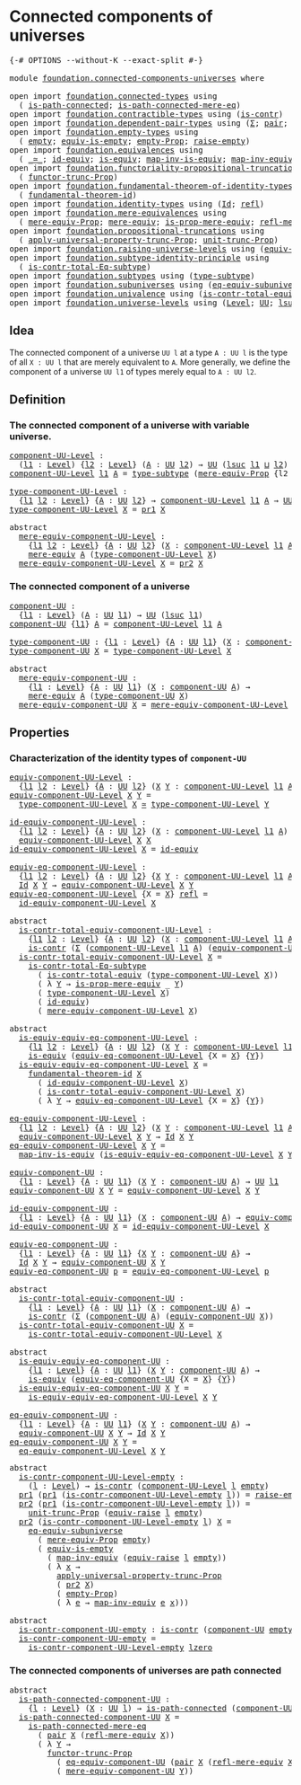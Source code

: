 # Connected components of universes

<pre class="Agda"><a id="46" class="Symbol">{-#</a> <a id="50" class="Keyword">OPTIONS</a> <a id="58" class="Pragma">--without-K</a> <a id="70" class="Pragma">--exact-split</a> <a id="84" class="Symbol">#-}</a>

<a id="89" class="Keyword">module</a> <a id="96" href="foundation.connected-components-universes.html" class="Module">foundation.connected-components-universes</a> <a id="138" class="Keyword">where</a>

<a id="145" class="Keyword">open</a> <a id="150" class="Keyword">import</a> <a id="157" href="foundation.connected-types.html" class="Module">foundation.connected-types</a> <a id="184" class="Keyword">using</a>
  <a id="192" class="Symbol">(</a> <a id="194" href="foundation.connected-types.html#1682" class="Function">is-path-connected</a><a id="211" class="Symbol">;</a> <a id="213" href="foundation.connected-types.html#2287" class="Function">is-path-connected-mere-eq</a><a id="238" class="Symbol">)</a>
<a id="240" class="Keyword">open</a> <a id="245" class="Keyword">import</a> <a id="252" href="foundation.contractible-types.html" class="Module">foundation.contractible-types</a> <a id="282" class="Keyword">using</a> <a id="288" class="Symbol">(</a><a id="289" href="foundation-core.contractible-types.html#925" class="Function">is-contr</a><a id="297" class="Symbol">)</a>
<a id="299" class="Keyword">open</a> <a id="304" class="Keyword">import</a> <a id="311" href="foundation.dependent-pair-types.html" class="Module">foundation.dependent-pair-types</a> <a id="343" class="Keyword">using</a> <a id="349" class="Symbol">(</a><a id="350" href="foundation-core.dependent-pair-types.html#502" class="Record">Σ</a><a id="351" class="Symbol">;</a> <a id="353" href="foundation-core.dependent-pair-types.html#575" class="InductiveConstructor">pair</a><a id="357" class="Symbol">;</a> <a id="359" href="foundation-core.dependent-pair-types.html#592" class="Field">pr1</a><a id="362" class="Symbol">;</a> <a id="364" href="foundation-core.dependent-pair-types.html#604" class="Field">pr2</a><a id="367" class="Symbol">)</a>
<a id="369" class="Keyword">open</a> <a id="374" class="Keyword">import</a> <a id="381" href="foundation.empty-types.html" class="Module">foundation.empty-types</a> <a id="404" class="Keyword">using</a>
  <a id="412" class="Symbol">(</a> <a id="414" href="foundation.empty-types.html#1292" class="Datatype">empty</a><a id="419" class="Symbol">;</a> <a id="421" href="foundation.empty-types.html#2579" class="Function">equiv-is-empty</a><a id="435" class="Symbol">;</a> <a id="437" href="foundation.empty-types.html#2893" class="Function">empty-Prop</a><a id="447" class="Symbol">;</a> <a id="449" href="foundation.empty-types.html#1671" class="Function">raise-empty</a><a id="460" class="Symbol">)</a>
<a id="462" class="Keyword">open</a> <a id="467" class="Keyword">import</a> <a id="474" href="foundation.equivalences.html" class="Module">foundation.equivalences</a> <a id="498" class="Keyword">using</a>
  <a id="506" class="Symbol">(</a> <a id="508" href="foundation-core.equivalences.html#1607" class="Function Operator">_≃_</a><a id="511" class="Symbol">;</a> <a id="513" href="foundation-core.equivalences.html#2480" class="Function">id-equiv</a><a id="521" class="Symbol">;</a> <a id="523" href="foundation-core.equivalences.html#1542" class="Function">is-equiv</a><a id="531" class="Symbol">;</a> <a id="533" href="foundation-core.equivalences.html#4173" class="Function">map-inv-is-equiv</a><a id="549" class="Symbol">;</a> <a id="551" href="foundation-core.equivalences.html#5022" class="Function">map-inv-equiv</a><a id="564" class="Symbol">)</a>
<a id="566" class="Keyword">open</a> <a id="571" class="Keyword">import</a> <a id="578" href="foundation.functoriality-propositional-truncation.html" class="Module">foundation.functoriality-propositional-truncation</a> <a id="628" class="Keyword">using</a>
  <a id="636" class="Symbol">(</a> <a id="638" href="foundation.functoriality-propositional-truncation.html#1451" class="Function">functor-trunc-Prop</a><a id="656" class="Symbol">)</a>
<a id="658" class="Keyword">open</a> <a id="663" class="Keyword">import</a> <a id="670" href="foundation.fundamental-theorem-of-identity-types.html" class="Module">foundation.fundamental-theorem-of-identity-types</a> <a id="719" class="Keyword">using</a>
  <a id="727" class="Symbol">(</a> <a id="729" href="foundation-core.fundamental-theorem-of-identity-types.html#1888" class="Function">fundamental-theorem-id</a><a id="751" class="Symbol">)</a>
<a id="753" class="Keyword">open</a> <a id="758" class="Keyword">import</a> <a id="765" href="foundation.identity-types.html" class="Module">foundation.identity-types</a> <a id="791" class="Keyword">using</a> <a id="797" class="Symbol">(</a><a id="798" href="foundation-core.identity-types.html#641" class="Datatype">Id</a><a id="800" class="Symbol">;</a> <a id="802" href="foundation-core.identity-types.html#694" class="InductiveConstructor">refl</a><a id="806" class="Symbol">)</a>
<a id="808" class="Keyword">open</a> <a id="813" class="Keyword">import</a> <a id="820" href="foundation.mere-equivalences.html" class="Module">foundation.mere-equivalences</a> <a id="849" class="Keyword">using</a>
  <a id="857" class="Symbol">(</a> <a id="859" href="foundation.mere-equivalences.html#1292" class="Function">mere-equiv-Prop</a><a id="874" class="Symbol">;</a> <a id="876" href="foundation.mere-equivalences.html#1406" class="Function">mere-equiv</a><a id="886" class="Symbol">;</a> <a id="888" href="foundation.mere-equivalences.html#1529" class="Function">is-prop-mere-equiv</a><a id="906" class="Symbol">;</a> <a id="908" href="foundation.mere-equivalences.html#1762" class="Function">refl-mere-equiv</a><a id="923" class="Symbol">)</a>
<a id="925" class="Keyword">open</a> <a id="930" class="Keyword">import</a> <a id="937" href="foundation.propositional-truncations.html" class="Module">foundation.propositional-truncations</a> <a id="974" class="Keyword">using</a>
  <a id="982" class="Symbol">(</a> <a id="984" href="foundation.propositional-truncations.html#5148" class="Function">apply-universal-property-trunc-Prop</a><a id="1019" class="Symbol">;</a> <a id="1021" href="foundation.propositional-truncations.html#1756" class="Postulate">unit-trunc-Prop</a><a id="1036" class="Symbol">)</a>
<a id="1038" class="Keyword">open</a> <a id="1043" class="Keyword">import</a> <a id="1050" href="foundation.raising-universe-levels.html" class="Module">foundation.raising-universe-levels</a> <a id="1085" class="Keyword">using</a> <a id="1091" class="Symbol">(</a><a id="1092" href="foundation.raising-universe-levels.html#1342" class="Function">equiv-raise</a><a id="1103" class="Symbol">)</a>
<a id="1105" class="Keyword">open</a> <a id="1110" class="Keyword">import</a> <a id="1117" href="foundation.subtype-identity-principle.html" class="Module">foundation.subtype-identity-principle</a> <a id="1155" class="Keyword">using</a>
  <a id="1163" class="Symbol">(</a> <a id="1165" href="foundation-core.subtype-identity-principle.html#1572" class="Function">is-contr-total-Eq-subtype</a><a id="1190" class="Symbol">)</a>
<a id="1192" class="Keyword">open</a> <a id="1197" class="Keyword">import</a> <a id="1204" href="foundation.subtypes.html" class="Module">foundation.subtypes</a> <a id="1224" class="Keyword">using</a> <a id="1230" class="Symbol">(</a><a id="1231" href="foundation-core.subtypes.html#2143" class="Function">type-subtype</a><a id="1243" class="Symbol">)</a>
<a id="1245" class="Keyword">open</a> <a id="1250" class="Keyword">import</a> <a id="1257" href="foundation.subuniverses.html" class="Module">foundation.subuniverses</a> <a id="1281" class="Keyword">using</a> <a id="1287" class="Symbol">(</a><a id="1288" href="foundation.subuniverses.html#3843" class="Function">eq-equiv-subuniverse</a><a id="1308" class="Symbol">)</a>
<a id="1310" class="Keyword">open</a> <a id="1315" class="Keyword">import</a> <a id="1322" href="foundation.univalence.html" class="Module">foundation.univalence</a> <a id="1344" class="Keyword">using</a> <a id="1350" class="Symbol">(</a><a id="1351" href="foundation.univalence.html#1331" class="Function">is-contr-total-equiv</a><a id="1371" class="Symbol">)</a>
<a id="1373" class="Keyword">open</a> <a id="1378" class="Keyword">import</a> <a id="1385" href="foundation.universe-levels.html" class="Module">foundation.universe-levels</a> <a id="1412" class="Keyword">using</a> <a id="1418" class="Symbol">(</a><a id="1419" href="Agda.Primitive.html#597" class="Postulate">Level</a><a id="1424" class="Symbol">;</a> <a id="1426" href="foundation-core.universe-levels.html#222" class="Primitive">UU</a><a id="1428" class="Symbol">;</a> <a id="1430" href="Agda.Primitive.html#780" class="Primitive">lsuc</a><a id="1434" class="Symbol">;</a> <a id="1436" href="Agda.Primitive.html#810" class="Primitive Operator">_⊔_</a><a id="1439" class="Symbol">;</a> <a id="1441" href="Agda.Primitive.html#764" class="Primitive">lzero</a><a id="1446" class="Symbol">)</a>
</pre>
## Idea

The connected component of a universe `UU l` at a type `A : UU l` is the type of all `X : UU l` that are merely equivalent to `A`. More generally, we define the component of a universe `UU l1` of types merely equal to `A : UU l2`.

## Definition

### The connected component of a universe with variable universe.

<pre class="Agda"><a id="component-UU-Level"></a><a id="1784" href="foundation.connected-components-universes.html#1784" class="Function">component-UU-Level</a> <a id="1803" class="Symbol">:</a>
  <a id="1807" class="Symbol">(</a><a id="1808" href="foundation.connected-components-universes.html#1808" class="Bound">l1</a> <a id="1811" class="Symbol">:</a> <a id="1813" href="Agda.Primitive.html#597" class="Postulate">Level</a><a id="1818" class="Symbol">)</a> <a id="1820" class="Symbol">{</a><a id="1821" href="foundation.connected-components-universes.html#1821" class="Bound">l2</a> <a id="1824" class="Symbol">:</a> <a id="1826" href="Agda.Primitive.html#597" class="Postulate">Level</a><a id="1831" class="Symbol">}</a> <a id="1833" class="Symbol">(</a><a id="1834" href="foundation.connected-components-universes.html#1834" class="Bound">A</a> <a id="1836" class="Symbol">:</a> <a id="1838" href="foundation-core.universe-levels.html#222" class="Primitive">UU</a> <a id="1841" href="foundation.connected-components-universes.html#1821" class="Bound">l2</a><a id="1843" class="Symbol">)</a> <a id="1845" class="Symbol">→</a> <a id="1847" href="foundation-core.universe-levels.html#222" class="Primitive">UU</a> <a id="1850" class="Symbol">(</a><a id="1851" href="Agda.Primitive.html#780" class="Primitive">lsuc</a> <a id="1856" href="foundation.connected-components-universes.html#1808" class="Bound">l1</a> <a id="1859" href="Agda.Primitive.html#810" class="Primitive Operator">⊔</a> <a id="1861" href="foundation.connected-components-universes.html#1821" class="Bound">l2</a><a id="1863" class="Symbol">)</a>
<a id="1865" href="foundation.connected-components-universes.html#1784" class="Function">component-UU-Level</a> <a id="1884" href="foundation.connected-components-universes.html#1884" class="Bound">l1</a> <a id="1887" href="foundation.connected-components-universes.html#1887" class="Bound">A</a> <a id="1889" class="Symbol">=</a> <a id="1891" href="foundation-core.subtypes.html#2143" class="Function">type-subtype</a> <a id="1904" class="Symbol">(</a><a id="1905" href="foundation.mere-equivalences.html#1292" class="Function">mere-equiv-Prop</a> <a id="1921" class="Symbol">{</a><a id="1922" class="Argument">l2</a> <a id="1925" class="Symbol">=</a> <a id="1927" href="foundation.connected-components-universes.html#1884" class="Bound">l1</a><a id="1929" class="Symbol">}</a> <a id="1931" href="foundation.connected-components-universes.html#1887" class="Bound">A</a><a id="1932" class="Symbol">)</a>

<a id="type-component-UU-Level"></a><a id="1935" href="foundation.connected-components-universes.html#1935" class="Function">type-component-UU-Level</a> <a id="1959" class="Symbol">:</a>
  <a id="1963" class="Symbol">{</a><a id="1964" href="foundation.connected-components-universes.html#1964" class="Bound">l1</a> <a id="1967" href="foundation.connected-components-universes.html#1967" class="Bound">l2</a> <a id="1970" class="Symbol">:</a> <a id="1972" href="Agda.Primitive.html#597" class="Postulate">Level</a><a id="1977" class="Symbol">}</a> <a id="1979" class="Symbol">{</a><a id="1980" href="foundation.connected-components-universes.html#1980" class="Bound">A</a> <a id="1982" class="Symbol">:</a> <a id="1984" href="foundation-core.universe-levels.html#222" class="Primitive">UU</a> <a id="1987" href="foundation.connected-components-universes.html#1967" class="Bound">l2</a><a id="1989" class="Symbol">}</a> <a id="1991" class="Symbol">→</a> <a id="1993" href="foundation.connected-components-universes.html#1784" class="Function">component-UU-Level</a> <a id="2012" href="foundation.connected-components-universes.html#1964" class="Bound">l1</a> <a id="2015" href="foundation.connected-components-universes.html#1980" class="Bound">A</a> <a id="2017" class="Symbol">→</a> <a id="2019" href="foundation-core.universe-levels.html#222" class="Primitive">UU</a> <a id="2022" href="foundation.connected-components-universes.html#1964" class="Bound">l1</a>
<a id="2025" href="foundation.connected-components-universes.html#1935" class="Function">type-component-UU-Level</a> <a id="2049" href="foundation.connected-components-universes.html#2049" class="Bound">X</a> <a id="2051" class="Symbol">=</a> <a id="2053" href="foundation-core.dependent-pair-types.html#592" class="Field">pr1</a> <a id="2057" href="foundation.connected-components-universes.html#2049" class="Bound">X</a>

<a id="2060" class="Keyword">abstract</a>
  <a id="mere-equiv-component-UU-Level"></a><a id="2071" href="foundation.connected-components-universes.html#2071" class="Function">mere-equiv-component-UU-Level</a> <a id="2101" class="Symbol">:</a>
    <a id="2107" class="Symbol">{</a><a id="2108" href="foundation.connected-components-universes.html#2108" class="Bound">l1</a> <a id="2111" href="foundation.connected-components-universes.html#2111" class="Bound">l2</a> <a id="2114" class="Symbol">:</a> <a id="2116" href="Agda.Primitive.html#597" class="Postulate">Level</a><a id="2121" class="Symbol">}</a> <a id="2123" class="Symbol">{</a><a id="2124" href="foundation.connected-components-universes.html#2124" class="Bound">A</a> <a id="2126" class="Symbol">:</a> <a id="2128" href="foundation-core.universe-levels.html#222" class="Primitive">UU</a> <a id="2131" href="foundation.connected-components-universes.html#2111" class="Bound">l2</a><a id="2133" class="Symbol">}</a> <a id="2135" class="Symbol">(</a><a id="2136" href="foundation.connected-components-universes.html#2136" class="Bound">X</a> <a id="2138" class="Symbol">:</a> <a id="2140" href="foundation.connected-components-universes.html#1784" class="Function">component-UU-Level</a> <a id="2159" href="foundation.connected-components-universes.html#2108" class="Bound">l1</a> <a id="2162" href="foundation.connected-components-universes.html#2124" class="Bound">A</a><a id="2163" class="Symbol">)</a> <a id="2165" class="Symbol">→</a>
    <a id="2171" href="foundation.mere-equivalences.html#1406" class="Function">mere-equiv</a> <a id="2182" href="foundation.connected-components-universes.html#2124" class="Bound">A</a> <a id="2184" class="Symbol">(</a><a id="2185" href="foundation.connected-components-universes.html#1935" class="Function">type-component-UU-Level</a> <a id="2209" href="foundation.connected-components-universes.html#2136" class="Bound">X</a><a id="2210" class="Symbol">)</a>
  <a id="2214" href="foundation.connected-components-universes.html#2071" class="Function">mere-equiv-component-UU-Level</a> <a id="2244" href="foundation.connected-components-universes.html#2244" class="Bound">X</a> <a id="2246" class="Symbol">=</a> <a id="2248" href="foundation-core.dependent-pair-types.html#604" class="Field">pr2</a> <a id="2252" href="foundation.connected-components-universes.html#2244" class="Bound">X</a>
</pre>
### The connected component of a universe

<pre class="Agda"><a id="component-UU"></a><a id="2310" href="foundation.connected-components-universes.html#2310" class="Function">component-UU</a> <a id="2323" class="Symbol">:</a>
  <a id="2327" class="Symbol">{</a><a id="2328" href="foundation.connected-components-universes.html#2328" class="Bound">l1</a> <a id="2331" class="Symbol">:</a> <a id="2333" href="Agda.Primitive.html#597" class="Postulate">Level</a><a id="2338" class="Symbol">}</a> <a id="2340" class="Symbol">(</a><a id="2341" href="foundation.connected-components-universes.html#2341" class="Bound">A</a> <a id="2343" class="Symbol">:</a> <a id="2345" href="foundation-core.universe-levels.html#222" class="Primitive">UU</a> <a id="2348" href="foundation.connected-components-universes.html#2328" class="Bound">l1</a><a id="2350" class="Symbol">)</a> <a id="2352" class="Symbol">→</a> <a id="2354" href="foundation-core.universe-levels.html#222" class="Primitive">UU</a> <a id="2357" class="Symbol">(</a><a id="2358" href="Agda.Primitive.html#780" class="Primitive">lsuc</a> <a id="2363" href="foundation.connected-components-universes.html#2328" class="Bound">l1</a><a id="2365" class="Symbol">)</a>
<a id="2367" href="foundation.connected-components-universes.html#2310" class="Function">component-UU</a> <a id="2380" class="Symbol">{</a><a id="2381" href="foundation.connected-components-universes.html#2381" class="Bound">l1</a><a id="2383" class="Symbol">}</a> <a id="2385" href="foundation.connected-components-universes.html#2385" class="Bound">A</a> <a id="2387" class="Symbol">=</a> <a id="2389" href="foundation.connected-components-universes.html#1784" class="Function">component-UU-Level</a> <a id="2408" href="foundation.connected-components-universes.html#2381" class="Bound">l1</a> <a id="2411" href="foundation.connected-components-universes.html#2385" class="Bound">A</a>

<a id="type-component-UU"></a><a id="2414" href="foundation.connected-components-universes.html#2414" class="Function">type-component-UU</a> <a id="2432" class="Symbol">:</a> <a id="2434" class="Symbol">{</a><a id="2435" href="foundation.connected-components-universes.html#2435" class="Bound">l1</a> <a id="2438" class="Symbol">:</a> <a id="2440" href="Agda.Primitive.html#597" class="Postulate">Level</a><a id="2445" class="Symbol">}</a> <a id="2447" class="Symbol">{</a><a id="2448" href="foundation.connected-components-universes.html#2448" class="Bound">A</a> <a id="2450" class="Symbol">:</a> <a id="2452" href="foundation-core.universe-levels.html#222" class="Primitive">UU</a> <a id="2455" href="foundation.connected-components-universes.html#2435" class="Bound">l1</a><a id="2457" class="Symbol">}</a> <a id="2459" class="Symbol">(</a><a id="2460" href="foundation.connected-components-universes.html#2460" class="Bound">X</a> <a id="2462" class="Symbol">:</a> <a id="2464" href="foundation.connected-components-universes.html#2310" class="Function">component-UU</a> <a id="2477" href="foundation.connected-components-universes.html#2448" class="Bound">A</a><a id="2478" class="Symbol">)</a> <a id="2480" class="Symbol">→</a> <a id="2482" href="foundation-core.universe-levels.html#222" class="Primitive">UU</a> <a id="2485" href="foundation.connected-components-universes.html#2435" class="Bound">l1</a>
<a id="2488" href="foundation.connected-components-universes.html#2414" class="Function">type-component-UU</a> <a id="2506" href="foundation.connected-components-universes.html#2506" class="Bound">X</a> <a id="2508" class="Symbol">=</a> <a id="2510" href="foundation.connected-components-universes.html#1935" class="Function">type-component-UU-Level</a> <a id="2534" href="foundation.connected-components-universes.html#2506" class="Bound">X</a>

<a id="2537" class="Keyword">abstract</a>
  <a id="mere-equiv-component-UU"></a><a id="2548" href="foundation.connected-components-universes.html#2548" class="Function">mere-equiv-component-UU</a> <a id="2572" class="Symbol">:</a>
    <a id="2578" class="Symbol">{</a><a id="2579" href="foundation.connected-components-universes.html#2579" class="Bound">l1</a> <a id="2582" class="Symbol">:</a> <a id="2584" href="Agda.Primitive.html#597" class="Postulate">Level</a><a id="2589" class="Symbol">}</a> <a id="2591" class="Symbol">{</a><a id="2592" href="foundation.connected-components-universes.html#2592" class="Bound">A</a> <a id="2594" class="Symbol">:</a> <a id="2596" href="foundation-core.universe-levels.html#222" class="Primitive">UU</a> <a id="2599" href="foundation.connected-components-universes.html#2579" class="Bound">l1</a><a id="2601" class="Symbol">}</a> <a id="2603" class="Symbol">(</a><a id="2604" href="foundation.connected-components-universes.html#2604" class="Bound">X</a> <a id="2606" class="Symbol">:</a> <a id="2608" href="foundation.connected-components-universes.html#2310" class="Function">component-UU</a> <a id="2621" href="foundation.connected-components-universes.html#2592" class="Bound">A</a><a id="2622" class="Symbol">)</a> <a id="2624" class="Symbol">→</a>
    <a id="2630" href="foundation.mere-equivalences.html#1406" class="Function">mere-equiv</a> <a id="2641" href="foundation.connected-components-universes.html#2592" class="Bound">A</a> <a id="2643" class="Symbol">(</a><a id="2644" href="foundation.connected-components-universes.html#2414" class="Function">type-component-UU</a> <a id="2662" href="foundation.connected-components-universes.html#2604" class="Bound">X</a><a id="2663" class="Symbol">)</a>
  <a id="2667" href="foundation.connected-components-universes.html#2548" class="Function">mere-equiv-component-UU</a> <a id="2691" href="foundation.connected-components-universes.html#2691" class="Bound">X</a> <a id="2693" class="Symbol">=</a> <a id="2695" href="foundation.connected-components-universes.html#2071" class="Function">mere-equiv-component-UU-Level</a> <a id="2725" href="foundation.connected-components-universes.html#2691" class="Bound">X</a>
</pre>
## Properties

### Characterization of the identity types of `component-UU`

<pre class="Agda"><a id="equiv-component-UU-Level"></a><a id="2817" href="foundation.connected-components-universes.html#2817" class="Function">equiv-component-UU-Level</a> <a id="2842" class="Symbol">:</a>
  <a id="2846" class="Symbol">{</a><a id="2847" href="foundation.connected-components-universes.html#2847" class="Bound">l1</a> <a id="2850" href="foundation.connected-components-universes.html#2850" class="Bound">l2</a> <a id="2853" class="Symbol">:</a> <a id="2855" href="Agda.Primitive.html#597" class="Postulate">Level</a><a id="2860" class="Symbol">}</a> <a id="2862" class="Symbol">{</a><a id="2863" href="foundation.connected-components-universes.html#2863" class="Bound">A</a> <a id="2865" class="Symbol">:</a> <a id="2867" href="foundation-core.universe-levels.html#222" class="Primitive">UU</a> <a id="2870" href="foundation.connected-components-universes.html#2850" class="Bound">l2</a><a id="2872" class="Symbol">}</a> <a id="2874" class="Symbol">(</a><a id="2875" href="foundation.connected-components-universes.html#2875" class="Bound">X</a> <a id="2877" href="foundation.connected-components-universes.html#2877" class="Bound">Y</a> <a id="2879" class="Symbol">:</a> <a id="2881" href="foundation.connected-components-universes.html#1784" class="Function">component-UU-Level</a> <a id="2900" href="foundation.connected-components-universes.html#2847" class="Bound">l1</a> <a id="2903" href="foundation.connected-components-universes.html#2863" class="Bound">A</a><a id="2904" class="Symbol">)</a> <a id="2906" class="Symbol">→</a> <a id="2908" href="foundation-core.universe-levels.html#222" class="Primitive">UU</a> <a id="2911" href="foundation.connected-components-universes.html#2847" class="Bound">l1</a>
<a id="2914" href="foundation.connected-components-universes.html#2817" class="Function">equiv-component-UU-Level</a> <a id="2939" href="foundation.connected-components-universes.html#2939" class="Bound">X</a> <a id="2941" href="foundation.connected-components-universes.html#2941" class="Bound">Y</a> <a id="2943" class="Symbol">=</a>
  <a id="2947" href="foundation.connected-components-universes.html#1935" class="Function">type-component-UU-Level</a> <a id="2971" href="foundation.connected-components-universes.html#2939" class="Bound">X</a> <a id="2973" href="foundation-core.equivalences.html#1607" class="Function Operator">≃</a> <a id="2975" href="foundation.connected-components-universes.html#1935" class="Function">type-component-UU-Level</a> <a id="2999" href="foundation.connected-components-universes.html#2941" class="Bound">Y</a>

<a id="id-equiv-component-UU-Level"></a><a id="3002" href="foundation.connected-components-universes.html#3002" class="Function">id-equiv-component-UU-Level</a> <a id="3030" class="Symbol">:</a>
  <a id="3034" class="Symbol">{</a><a id="3035" href="foundation.connected-components-universes.html#3035" class="Bound">l1</a> <a id="3038" href="foundation.connected-components-universes.html#3038" class="Bound">l2</a> <a id="3041" class="Symbol">:</a> <a id="3043" href="Agda.Primitive.html#597" class="Postulate">Level</a><a id="3048" class="Symbol">}</a> <a id="3050" class="Symbol">{</a><a id="3051" href="foundation.connected-components-universes.html#3051" class="Bound">A</a> <a id="3053" class="Symbol">:</a> <a id="3055" href="foundation-core.universe-levels.html#222" class="Primitive">UU</a> <a id="3058" href="foundation.connected-components-universes.html#3038" class="Bound">l2</a><a id="3060" class="Symbol">}</a> <a id="3062" class="Symbol">(</a><a id="3063" href="foundation.connected-components-universes.html#3063" class="Bound">X</a> <a id="3065" class="Symbol">:</a> <a id="3067" href="foundation.connected-components-universes.html#1784" class="Function">component-UU-Level</a> <a id="3086" href="foundation.connected-components-universes.html#3035" class="Bound">l1</a> <a id="3089" href="foundation.connected-components-universes.html#3051" class="Bound">A</a><a id="3090" class="Symbol">)</a> <a id="3092" class="Symbol">→</a>
  <a id="3096" href="foundation.connected-components-universes.html#2817" class="Function">equiv-component-UU-Level</a> <a id="3121" href="foundation.connected-components-universes.html#3063" class="Bound">X</a> <a id="3123" href="foundation.connected-components-universes.html#3063" class="Bound">X</a>
<a id="3125" href="foundation.connected-components-universes.html#3002" class="Function">id-equiv-component-UU-Level</a> <a id="3153" href="foundation.connected-components-universes.html#3153" class="Bound">X</a> <a id="3155" class="Symbol">=</a> <a id="3157" href="foundation-core.equivalences.html#2480" class="Function">id-equiv</a>

<a id="equiv-eq-component-UU-Level"></a><a id="3167" href="foundation.connected-components-universes.html#3167" class="Function">equiv-eq-component-UU-Level</a> <a id="3195" class="Symbol">:</a>
  <a id="3199" class="Symbol">{</a><a id="3200" href="foundation.connected-components-universes.html#3200" class="Bound">l1</a> <a id="3203" href="foundation.connected-components-universes.html#3203" class="Bound">l2</a> <a id="3206" class="Symbol">:</a> <a id="3208" href="Agda.Primitive.html#597" class="Postulate">Level</a><a id="3213" class="Symbol">}</a> <a id="3215" class="Symbol">{</a><a id="3216" href="foundation.connected-components-universes.html#3216" class="Bound">A</a> <a id="3218" class="Symbol">:</a> <a id="3220" href="foundation-core.universe-levels.html#222" class="Primitive">UU</a> <a id="3223" href="foundation.connected-components-universes.html#3203" class="Bound">l2</a><a id="3225" class="Symbol">}</a> <a id="3227" class="Symbol">{</a><a id="3228" href="foundation.connected-components-universes.html#3228" class="Bound">X</a> <a id="3230" href="foundation.connected-components-universes.html#3230" class="Bound">Y</a> <a id="3232" class="Symbol">:</a> <a id="3234" href="foundation.connected-components-universes.html#1784" class="Function">component-UU-Level</a> <a id="3253" href="foundation.connected-components-universes.html#3200" class="Bound">l1</a> <a id="3256" href="foundation.connected-components-universes.html#3216" class="Bound">A</a><a id="3257" class="Symbol">}</a> <a id="3259" class="Symbol">→</a>
  <a id="3263" href="foundation-core.identity-types.html#641" class="Datatype">Id</a> <a id="3266" href="foundation.connected-components-universes.html#3228" class="Bound">X</a> <a id="3268" href="foundation.connected-components-universes.html#3230" class="Bound">Y</a> <a id="3270" class="Symbol">→</a> <a id="3272" href="foundation.connected-components-universes.html#2817" class="Function">equiv-component-UU-Level</a> <a id="3297" href="foundation.connected-components-universes.html#3228" class="Bound">X</a> <a id="3299" href="foundation.connected-components-universes.html#3230" class="Bound">Y</a>
<a id="3301" href="foundation.connected-components-universes.html#3167" class="Function">equiv-eq-component-UU-Level</a> <a id="3329" class="Symbol">{</a><a id="3330" class="Argument">X</a> <a id="3332" class="Symbol">=</a> <a id="3334" href="foundation.connected-components-universes.html#3334" class="Bound">X</a><a id="3335" class="Symbol">}</a> <a id="3337" href="foundation-core.identity-types.html#694" class="InductiveConstructor">refl</a> <a id="3342" class="Symbol">=</a>
  <a id="3346" href="foundation.connected-components-universes.html#3002" class="Function">id-equiv-component-UU-Level</a> <a id="3374" href="foundation.connected-components-universes.html#3334" class="Bound">X</a>

<a id="3377" class="Keyword">abstract</a>
  <a id="is-contr-total-equiv-component-UU-Level"></a><a id="3388" href="foundation.connected-components-universes.html#3388" class="Function">is-contr-total-equiv-component-UU-Level</a> <a id="3428" class="Symbol">:</a>
    <a id="3434" class="Symbol">{</a><a id="3435" href="foundation.connected-components-universes.html#3435" class="Bound">l1</a> <a id="3438" href="foundation.connected-components-universes.html#3438" class="Bound">l2</a> <a id="3441" class="Symbol">:</a> <a id="3443" href="Agda.Primitive.html#597" class="Postulate">Level</a><a id="3448" class="Symbol">}</a> <a id="3450" class="Symbol">{</a><a id="3451" href="foundation.connected-components-universes.html#3451" class="Bound">A</a> <a id="3453" class="Symbol">:</a> <a id="3455" href="foundation-core.universe-levels.html#222" class="Primitive">UU</a> <a id="3458" href="foundation.connected-components-universes.html#3438" class="Bound">l2</a><a id="3460" class="Symbol">}</a> <a id="3462" class="Symbol">(</a><a id="3463" href="foundation.connected-components-universes.html#3463" class="Bound">X</a> <a id="3465" class="Symbol">:</a> <a id="3467" href="foundation.connected-components-universes.html#1784" class="Function">component-UU-Level</a> <a id="3486" href="foundation.connected-components-universes.html#3435" class="Bound">l1</a> <a id="3489" href="foundation.connected-components-universes.html#3451" class="Bound">A</a><a id="3490" class="Symbol">)</a> <a id="3492" class="Symbol">→</a>
    <a id="3498" href="foundation-core.contractible-types.html#925" class="Function">is-contr</a> <a id="3507" class="Symbol">(</a><a id="3508" href="foundation-core.dependent-pair-types.html#502" class="Record">Σ</a> <a id="3510" class="Symbol">(</a><a id="3511" href="foundation.connected-components-universes.html#1784" class="Function">component-UU-Level</a> <a id="3530" href="foundation.connected-components-universes.html#3435" class="Bound">l1</a> <a id="3533" href="foundation.connected-components-universes.html#3451" class="Bound">A</a><a id="3534" class="Symbol">)</a> <a id="3536" class="Symbol">(</a><a id="3537" href="foundation.connected-components-universes.html#2817" class="Function">equiv-component-UU-Level</a> <a id="3562" href="foundation.connected-components-universes.html#3463" class="Bound">X</a><a id="3563" class="Symbol">))</a>
  <a id="3568" href="foundation.connected-components-universes.html#3388" class="Function">is-contr-total-equiv-component-UU-Level</a> <a id="3608" href="foundation.connected-components-universes.html#3608" class="Bound">X</a> <a id="3610" class="Symbol">=</a>
    <a id="3616" href="foundation-core.subtype-identity-principle.html#1572" class="Function">is-contr-total-Eq-subtype</a>
      <a id="3648" class="Symbol">(</a> <a id="3650" href="foundation.univalence.html#1331" class="Function">is-contr-total-equiv</a> <a id="3671" class="Symbol">(</a><a id="3672" href="foundation.connected-components-universes.html#1935" class="Function">type-component-UU-Level</a> <a id="3696" href="foundation.connected-components-universes.html#3608" class="Bound">X</a><a id="3697" class="Symbol">))</a>
      <a id="3706" class="Symbol">(</a> <a id="3708" class="Symbol">λ</a> <a id="3710" href="foundation.connected-components-universes.html#3710" class="Bound">Y</a> <a id="3712" class="Symbol">→</a> <a id="3714" href="foundation.mere-equivalences.html#1529" class="Function">is-prop-mere-equiv</a> <a id="3733" class="Symbol">_</a> <a id="3735" href="foundation.connected-components-universes.html#3710" class="Bound">Y</a><a id="3736" class="Symbol">)</a>
      <a id="3744" class="Symbol">(</a> <a id="3746" href="foundation.connected-components-universes.html#1935" class="Function">type-component-UU-Level</a> <a id="3770" href="foundation.connected-components-universes.html#3608" class="Bound">X</a><a id="3771" class="Symbol">)</a>
      <a id="3779" class="Symbol">(</a> <a id="3781" href="foundation-core.equivalences.html#2480" class="Function">id-equiv</a><a id="3789" class="Symbol">)</a>
      <a id="3797" class="Symbol">(</a> <a id="3799" href="foundation.connected-components-universes.html#2071" class="Function">mere-equiv-component-UU-Level</a> <a id="3829" href="foundation.connected-components-universes.html#3608" class="Bound">X</a><a id="3830" class="Symbol">)</a>

<a id="3833" class="Keyword">abstract</a>
  <a id="is-equiv-equiv-eq-component-UU-Level"></a><a id="3844" href="foundation.connected-components-universes.html#3844" class="Function">is-equiv-equiv-eq-component-UU-Level</a> <a id="3881" class="Symbol">:</a>
    <a id="3887" class="Symbol">{</a><a id="3888" href="foundation.connected-components-universes.html#3888" class="Bound">l1</a> <a id="3891" href="foundation.connected-components-universes.html#3891" class="Bound">l2</a> <a id="3894" class="Symbol">:</a> <a id="3896" href="Agda.Primitive.html#597" class="Postulate">Level</a><a id="3901" class="Symbol">}</a> <a id="3903" class="Symbol">{</a><a id="3904" href="foundation.connected-components-universes.html#3904" class="Bound">A</a> <a id="3906" class="Symbol">:</a> <a id="3908" href="foundation-core.universe-levels.html#222" class="Primitive">UU</a> <a id="3911" href="foundation.connected-components-universes.html#3891" class="Bound">l2</a><a id="3913" class="Symbol">}</a> <a id="3915" class="Symbol">(</a><a id="3916" href="foundation.connected-components-universes.html#3916" class="Bound">X</a> <a id="3918" href="foundation.connected-components-universes.html#3918" class="Bound">Y</a> <a id="3920" class="Symbol">:</a> <a id="3922" href="foundation.connected-components-universes.html#1784" class="Function">component-UU-Level</a> <a id="3941" href="foundation.connected-components-universes.html#3888" class="Bound">l1</a> <a id="3944" href="foundation.connected-components-universes.html#3904" class="Bound">A</a><a id="3945" class="Symbol">)</a> <a id="3947" class="Symbol">→</a>
    <a id="3953" href="foundation-core.equivalences.html#1542" class="Function">is-equiv</a> <a id="3962" class="Symbol">(</a><a id="3963" href="foundation.connected-components-universes.html#3167" class="Function">equiv-eq-component-UU-Level</a> <a id="3991" class="Symbol">{</a><a id="3992" class="Argument">X</a> <a id="3994" class="Symbol">=</a> <a id="3996" href="foundation.connected-components-universes.html#3916" class="Bound">X</a><a id="3997" class="Symbol">}</a> <a id="3999" class="Symbol">{</a><a id="4000" href="foundation.connected-components-universes.html#3918" class="Bound">Y</a><a id="4001" class="Symbol">})</a>
  <a id="4006" href="foundation.connected-components-universes.html#3844" class="Function">is-equiv-equiv-eq-component-UU-Level</a> <a id="4043" href="foundation.connected-components-universes.html#4043" class="Bound">X</a> <a id="4045" class="Symbol">=</a>
    <a id="4051" href="foundation-core.fundamental-theorem-of-identity-types.html#1888" class="Function">fundamental-theorem-id</a> <a id="4074" href="foundation.connected-components-universes.html#4043" class="Bound">X</a>
      <a id="4082" class="Symbol">(</a> <a id="4084" href="foundation.connected-components-universes.html#3002" class="Function">id-equiv-component-UU-Level</a> <a id="4112" href="foundation.connected-components-universes.html#4043" class="Bound">X</a><a id="4113" class="Symbol">)</a>
      <a id="4121" class="Symbol">(</a> <a id="4123" href="foundation.connected-components-universes.html#3388" class="Function">is-contr-total-equiv-component-UU-Level</a> <a id="4163" href="foundation.connected-components-universes.html#4043" class="Bound">X</a><a id="4164" class="Symbol">)</a>
      <a id="4172" class="Symbol">(</a> <a id="4174" class="Symbol">λ</a> <a id="4176" href="foundation.connected-components-universes.html#4176" class="Bound">Y</a> <a id="4178" class="Symbol">→</a> <a id="4180" href="foundation.connected-components-universes.html#3167" class="Function">equiv-eq-component-UU-Level</a> <a id="4208" class="Symbol">{</a><a id="4209" class="Argument">X</a> <a id="4211" class="Symbol">=</a> <a id="4213" href="foundation.connected-components-universes.html#4043" class="Bound">X</a><a id="4214" class="Symbol">}</a> <a id="4216" class="Symbol">{</a><a id="4217" href="foundation.connected-components-universes.html#4176" class="Bound">Y</a><a id="4218" class="Symbol">})</a>

<a id="eq-equiv-component-UU-Level"></a><a id="4222" href="foundation.connected-components-universes.html#4222" class="Function">eq-equiv-component-UU-Level</a> <a id="4250" class="Symbol">:</a>
  <a id="4254" class="Symbol">{</a><a id="4255" href="foundation.connected-components-universes.html#4255" class="Bound">l1</a> <a id="4258" href="foundation.connected-components-universes.html#4258" class="Bound">l2</a> <a id="4261" class="Symbol">:</a> <a id="4263" href="Agda.Primitive.html#597" class="Postulate">Level</a><a id="4268" class="Symbol">}</a> <a id="4270" class="Symbol">{</a><a id="4271" href="foundation.connected-components-universes.html#4271" class="Bound">A</a> <a id="4273" class="Symbol">:</a> <a id="4275" href="foundation-core.universe-levels.html#222" class="Primitive">UU</a> <a id="4278" href="foundation.connected-components-universes.html#4258" class="Bound">l2</a><a id="4280" class="Symbol">}</a> <a id="4282" class="Symbol">(</a><a id="4283" href="foundation.connected-components-universes.html#4283" class="Bound">X</a> <a id="4285" href="foundation.connected-components-universes.html#4285" class="Bound">Y</a> <a id="4287" class="Symbol">:</a> <a id="4289" href="foundation.connected-components-universes.html#1784" class="Function">component-UU-Level</a> <a id="4308" href="foundation.connected-components-universes.html#4255" class="Bound">l1</a> <a id="4311" href="foundation.connected-components-universes.html#4271" class="Bound">A</a><a id="4312" class="Symbol">)</a> <a id="4314" class="Symbol">→</a>
  <a id="4318" href="foundation.connected-components-universes.html#2817" class="Function">equiv-component-UU-Level</a> <a id="4343" href="foundation.connected-components-universes.html#4283" class="Bound">X</a> <a id="4345" href="foundation.connected-components-universes.html#4285" class="Bound">Y</a> <a id="4347" class="Symbol">→</a> <a id="4349" href="foundation-core.identity-types.html#641" class="Datatype">Id</a> <a id="4352" href="foundation.connected-components-universes.html#4283" class="Bound">X</a> <a id="4354" href="foundation.connected-components-universes.html#4285" class="Bound">Y</a>
<a id="4356" href="foundation.connected-components-universes.html#4222" class="Function">eq-equiv-component-UU-Level</a> <a id="4384" href="foundation.connected-components-universes.html#4384" class="Bound">X</a> <a id="4386" href="foundation.connected-components-universes.html#4386" class="Bound">Y</a> <a id="4388" class="Symbol">=</a>
  <a id="4392" href="foundation-core.equivalences.html#4173" class="Function">map-inv-is-equiv</a> <a id="4409" class="Symbol">(</a><a id="4410" href="foundation.connected-components-universes.html#3844" class="Function">is-equiv-equiv-eq-component-UU-Level</a> <a id="4447" href="foundation.connected-components-universes.html#4384" class="Bound">X</a> <a id="4449" href="foundation.connected-components-universes.html#4386" class="Bound">Y</a><a id="4450" class="Symbol">)</a>

<a id="equiv-component-UU"></a><a id="4453" href="foundation.connected-components-universes.html#4453" class="Function">equiv-component-UU</a> <a id="4472" class="Symbol">:</a>
  <a id="4476" class="Symbol">{</a><a id="4477" href="foundation.connected-components-universes.html#4477" class="Bound">l1</a> <a id="4480" class="Symbol">:</a> <a id="4482" href="Agda.Primitive.html#597" class="Postulate">Level</a><a id="4487" class="Symbol">}</a> <a id="4489" class="Symbol">{</a><a id="4490" href="foundation.connected-components-universes.html#4490" class="Bound">A</a> <a id="4492" class="Symbol">:</a> <a id="4494" href="foundation-core.universe-levels.html#222" class="Primitive">UU</a> <a id="4497" href="foundation.connected-components-universes.html#4477" class="Bound">l1</a><a id="4499" class="Symbol">}</a> <a id="4501" class="Symbol">(</a><a id="4502" href="foundation.connected-components-universes.html#4502" class="Bound">X</a> <a id="4504" href="foundation.connected-components-universes.html#4504" class="Bound">Y</a> <a id="4506" class="Symbol">:</a> <a id="4508" href="foundation.connected-components-universes.html#2310" class="Function">component-UU</a> <a id="4521" href="foundation.connected-components-universes.html#4490" class="Bound">A</a><a id="4522" class="Symbol">)</a> <a id="4524" class="Symbol">→</a> <a id="4526" href="foundation-core.universe-levels.html#222" class="Primitive">UU</a> <a id="4529" href="foundation.connected-components-universes.html#4477" class="Bound">l1</a>
<a id="4532" href="foundation.connected-components-universes.html#4453" class="Function">equiv-component-UU</a> <a id="4551" href="foundation.connected-components-universes.html#4551" class="Bound">X</a> <a id="4553" href="foundation.connected-components-universes.html#4553" class="Bound">Y</a> <a id="4555" class="Symbol">=</a> <a id="4557" href="foundation.connected-components-universes.html#2817" class="Function">equiv-component-UU-Level</a> <a id="4582" href="foundation.connected-components-universes.html#4551" class="Bound">X</a> <a id="4584" href="foundation.connected-components-universes.html#4553" class="Bound">Y</a>

<a id="id-equiv-component-UU"></a><a id="4587" href="foundation.connected-components-universes.html#4587" class="Function">id-equiv-component-UU</a> <a id="4609" class="Symbol">:</a>
  <a id="4613" class="Symbol">{</a><a id="4614" href="foundation.connected-components-universes.html#4614" class="Bound">l1</a> <a id="4617" class="Symbol">:</a> <a id="4619" href="Agda.Primitive.html#597" class="Postulate">Level</a><a id="4624" class="Symbol">}</a> <a id="4626" class="Symbol">{</a><a id="4627" href="foundation.connected-components-universes.html#4627" class="Bound">A</a> <a id="4629" class="Symbol">:</a> <a id="4631" href="foundation-core.universe-levels.html#222" class="Primitive">UU</a> <a id="4634" href="foundation.connected-components-universes.html#4614" class="Bound">l1</a><a id="4636" class="Symbol">}</a> <a id="4638" class="Symbol">(</a><a id="4639" href="foundation.connected-components-universes.html#4639" class="Bound">X</a> <a id="4641" class="Symbol">:</a> <a id="4643" href="foundation.connected-components-universes.html#2310" class="Function">component-UU</a> <a id="4656" href="foundation.connected-components-universes.html#4627" class="Bound">A</a><a id="4657" class="Symbol">)</a> <a id="4659" class="Symbol">→</a> <a id="4661" href="foundation.connected-components-universes.html#4453" class="Function">equiv-component-UU</a> <a id="4680" href="foundation.connected-components-universes.html#4639" class="Bound">X</a> <a id="4682" href="foundation.connected-components-universes.html#4639" class="Bound">X</a>
<a id="4684" href="foundation.connected-components-universes.html#4587" class="Function">id-equiv-component-UU</a> <a id="4706" href="foundation.connected-components-universes.html#4706" class="Bound">X</a> <a id="4708" class="Symbol">=</a> <a id="4710" href="foundation.connected-components-universes.html#3002" class="Function">id-equiv-component-UU-Level</a> <a id="4738" href="foundation.connected-components-universes.html#4706" class="Bound">X</a>

<a id="equiv-eq-component-UU"></a><a id="4741" href="foundation.connected-components-universes.html#4741" class="Function">equiv-eq-component-UU</a> <a id="4763" class="Symbol">:</a>
  <a id="4767" class="Symbol">{</a><a id="4768" href="foundation.connected-components-universes.html#4768" class="Bound">l1</a> <a id="4771" class="Symbol">:</a> <a id="4773" href="Agda.Primitive.html#597" class="Postulate">Level</a><a id="4778" class="Symbol">}</a> <a id="4780" class="Symbol">{</a><a id="4781" href="foundation.connected-components-universes.html#4781" class="Bound">A</a> <a id="4783" class="Symbol">:</a> <a id="4785" href="foundation-core.universe-levels.html#222" class="Primitive">UU</a> <a id="4788" href="foundation.connected-components-universes.html#4768" class="Bound">l1</a><a id="4790" class="Symbol">}</a> <a id="4792" class="Symbol">{</a><a id="4793" href="foundation.connected-components-universes.html#4793" class="Bound">X</a> <a id="4795" href="foundation.connected-components-universes.html#4795" class="Bound">Y</a> <a id="4797" class="Symbol">:</a> <a id="4799" href="foundation.connected-components-universes.html#2310" class="Function">component-UU</a> <a id="4812" href="foundation.connected-components-universes.html#4781" class="Bound">A</a><a id="4813" class="Symbol">}</a> <a id="4815" class="Symbol">→</a>
  <a id="4819" href="foundation-core.identity-types.html#641" class="Datatype">Id</a> <a id="4822" href="foundation.connected-components-universes.html#4793" class="Bound">X</a> <a id="4824" href="foundation.connected-components-universes.html#4795" class="Bound">Y</a> <a id="4826" class="Symbol">→</a> <a id="4828" href="foundation.connected-components-universes.html#4453" class="Function">equiv-component-UU</a> <a id="4847" href="foundation.connected-components-universes.html#4793" class="Bound">X</a> <a id="4849" href="foundation.connected-components-universes.html#4795" class="Bound">Y</a>
<a id="4851" href="foundation.connected-components-universes.html#4741" class="Function">equiv-eq-component-UU</a> <a id="4873" href="foundation.connected-components-universes.html#4873" class="Bound">p</a> <a id="4875" class="Symbol">=</a> <a id="4877" href="foundation.connected-components-universes.html#3167" class="Function">equiv-eq-component-UU-Level</a> <a id="4905" href="foundation.connected-components-universes.html#4873" class="Bound">p</a>

<a id="4908" class="Keyword">abstract</a>
  <a id="is-contr-total-equiv-component-UU"></a><a id="4919" href="foundation.connected-components-universes.html#4919" class="Function">is-contr-total-equiv-component-UU</a> <a id="4953" class="Symbol">:</a>
    <a id="4959" class="Symbol">{</a><a id="4960" href="foundation.connected-components-universes.html#4960" class="Bound">l1</a> <a id="4963" class="Symbol">:</a> <a id="4965" href="Agda.Primitive.html#597" class="Postulate">Level</a><a id="4970" class="Symbol">}</a> <a id="4972" class="Symbol">{</a><a id="4973" href="foundation.connected-components-universes.html#4973" class="Bound">A</a> <a id="4975" class="Symbol">:</a> <a id="4977" href="foundation-core.universe-levels.html#222" class="Primitive">UU</a> <a id="4980" href="foundation.connected-components-universes.html#4960" class="Bound">l1</a><a id="4982" class="Symbol">}</a> <a id="4984" class="Symbol">(</a><a id="4985" href="foundation.connected-components-universes.html#4985" class="Bound">X</a> <a id="4987" class="Symbol">:</a> <a id="4989" href="foundation.connected-components-universes.html#2310" class="Function">component-UU</a> <a id="5002" href="foundation.connected-components-universes.html#4973" class="Bound">A</a><a id="5003" class="Symbol">)</a> <a id="5005" class="Symbol">→</a>
    <a id="5011" href="foundation-core.contractible-types.html#925" class="Function">is-contr</a> <a id="5020" class="Symbol">(</a><a id="5021" href="foundation-core.dependent-pair-types.html#502" class="Record">Σ</a> <a id="5023" class="Symbol">(</a><a id="5024" href="foundation.connected-components-universes.html#2310" class="Function">component-UU</a> <a id="5037" href="foundation.connected-components-universes.html#4973" class="Bound">A</a><a id="5038" class="Symbol">)</a> <a id="5040" class="Symbol">(</a><a id="5041" href="foundation.connected-components-universes.html#4453" class="Function">equiv-component-UU</a> <a id="5060" href="foundation.connected-components-universes.html#4985" class="Bound">X</a><a id="5061" class="Symbol">))</a>
  <a id="5066" href="foundation.connected-components-universes.html#4919" class="Function">is-contr-total-equiv-component-UU</a> <a id="5100" href="foundation.connected-components-universes.html#5100" class="Bound">X</a> <a id="5102" class="Symbol">=</a>
    <a id="5108" href="foundation.connected-components-universes.html#3388" class="Function">is-contr-total-equiv-component-UU-Level</a> <a id="5148" href="foundation.connected-components-universes.html#5100" class="Bound">X</a>

<a id="5151" class="Keyword">abstract</a>
  <a id="is-equiv-equiv-eq-component-UU"></a><a id="5162" href="foundation.connected-components-universes.html#5162" class="Function">is-equiv-equiv-eq-component-UU</a> <a id="5193" class="Symbol">:</a>
    <a id="5199" class="Symbol">{</a><a id="5200" href="foundation.connected-components-universes.html#5200" class="Bound">l1</a> <a id="5203" class="Symbol">:</a> <a id="5205" href="Agda.Primitive.html#597" class="Postulate">Level</a><a id="5210" class="Symbol">}</a> <a id="5212" class="Symbol">{</a><a id="5213" href="foundation.connected-components-universes.html#5213" class="Bound">A</a> <a id="5215" class="Symbol">:</a> <a id="5217" href="foundation-core.universe-levels.html#222" class="Primitive">UU</a> <a id="5220" href="foundation.connected-components-universes.html#5200" class="Bound">l1</a><a id="5222" class="Symbol">}</a> <a id="5224" class="Symbol">(</a><a id="5225" href="foundation.connected-components-universes.html#5225" class="Bound">X</a> <a id="5227" href="foundation.connected-components-universes.html#5227" class="Bound">Y</a> <a id="5229" class="Symbol">:</a> <a id="5231" href="foundation.connected-components-universes.html#2310" class="Function">component-UU</a> <a id="5244" href="foundation.connected-components-universes.html#5213" class="Bound">A</a><a id="5245" class="Symbol">)</a> <a id="5247" class="Symbol">→</a>
    <a id="5253" href="foundation-core.equivalences.html#1542" class="Function">is-equiv</a> <a id="5262" class="Symbol">(</a><a id="5263" href="foundation.connected-components-universes.html#4741" class="Function">equiv-eq-component-UU</a> <a id="5285" class="Symbol">{</a><a id="5286" class="Argument">X</a> <a id="5288" class="Symbol">=</a> <a id="5290" href="foundation.connected-components-universes.html#5225" class="Bound">X</a><a id="5291" class="Symbol">}</a> <a id="5293" class="Symbol">{</a><a id="5294" href="foundation.connected-components-universes.html#5227" class="Bound">Y</a><a id="5295" class="Symbol">})</a>
  <a id="5300" href="foundation.connected-components-universes.html#5162" class="Function">is-equiv-equiv-eq-component-UU</a> <a id="5331" href="foundation.connected-components-universes.html#5331" class="Bound">X</a> <a id="5333" href="foundation.connected-components-universes.html#5333" class="Bound">Y</a> <a id="5335" class="Symbol">=</a>
    <a id="5341" href="foundation.connected-components-universes.html#3844" class="Function">is-equiv-equiv-eq-component-UU-Level</a> <a id="5378" href="foundation.connected-components-universes.html#5331" class="Bound">X</a> <a id="5380" href="foundation.connected-components-universes.html#5333" class="Bound">Y</a>

<a id="eq-equiv-component-UU"></a><a id="5383" href="foundation.connected-components-universes.html#5383" class="Function">eq-equiv-component-UU</a> <a id="5405" class="Symbol">:</a>
  <a id="5409" class="Symbol">{</a><a id="5410" href="foundation.connected-components-universes.html#5410" class="Bound">l1</a> <a id="5413" class="Symbol">:</a> <a id="5415" href="Agda.Primitive.html#597" class="Postulate">Level</a><a id="5420" class="Symbol">}</a> <a id="5422" class="Symbol">{</a><a id="5423" href="foundation.connected-components-universes.html#5423" class="Bound">A</a> <a id="5425" class="Symbol">:</a> <a id="5427" href="foundation-core.universe-levels.html#222" class="Primitive">UU</a> <a id="5430" href="foundation.connected-components-universes.html#5410" class="Bound">l1</a><a id="5432" class="Symbol">}</a> <a id="5434" class="Symbol">(</a><a id="5435" href="foundation.connected-components-universes.html#5435" class="Bound">X</a> <a id="5437" href="foundation.connected-components-universes.html#5437" class="Bound">Y</a> <a id="5439" class="Symbol">:</a> <a id="5441" href="foundation.connected-components-universes.html#2310" class="Function">component-UU</a> <a id="5454" href="foundation.connected-components-universes.html#5423" class="Bound">A</a><a id="5455" class="Symbol">)</a> <a id="5457" class="Symbol">→</a>
  <a id="5461" href="foundation.connected-components-universes.html#4453" class="Function">equiv-component-UU</a> <a id="5480" href="foundation.connected-components-universes.html#5435" class="Bound">X</a> <a id="5482" href="foundation.connected-components-universes.html#5437" class="Bound">Y</a> <a id="5484" class="Symbol">→</a> <a id="5486" href="foundation-core.identity-types.html#641" class="Datatype">Id</a> <a id="5489" href="foundation.connected-components-universes.html#5435" class="Bound">X</a> <a id="5491" href="foundation.connected-components-universes.html#5437" class="Bound">Y</a>
<a id="5493" href="foundation.connected-components-universes.html#5383" class="Function">eq-equiv-component-UU</a> <a id="5515" href="foundation.connected-components-universes.html#5515" class="Bound">X</a> <a id="5517" href="foundation.connected-components-universes.html#5517" class="Bound">Y</a> <a id="5519" class="Symbol">=</a>
  <a id="5523" href="foundation.connected-components-universes.html#4222" class="Function">eq-equiv-component-UU-Level</a> <a id="5551" href="foundation.connected-components-universes.html#5515" class="Bound">X</a> <a id="5553" href="foundation.connected-components-universes.html#5517" class="Bound">Y</a>
</pre>
<pre class="Agda"><a id="5568" class="Keyword">abstract</a>
  <a id="is-contr-component-UU-Level-empty"></a><a id="5579" href="foundation.connected-components-universes.html#5579" class="Function">is-contr-component-UU-Level-empty</a> <a id="5613" class="Symbol">:</a>
    <a id="5619" class="Symbol">(</a><a id="5620" href="foundation.connected-components-universes.html#5620" class="Bound">l</a> <a id="5622" class="Symbol">:</a> <a id="5624" href="Agda.Primitive.html#597" class="Postulate">Level</a><a id="5629" class="Symbol">)</a> <a id="5631" class="Symbol">→</a> <a id="5633" href="foundation-core.contractible-types.html#925" class="Function">is-contr</a> <a id="5642" class="Symbol">(</a><a id="5643" href="foundation.connected-components-universes.html#1784" class="Function">component-UU-Level</a> <a id="5662" href="foundation.connected-components-universes.html#5620" class="Bound">l</a> <a id="5664" href="foundation.empty-types.html#1292" class="Datatype">empty</a><a id="5669" class="Symbol">)</a>
  <a id="5673" href="foundation-core.dependent-pair-types.html#592" class="Field">pr1</a> <a id="5677" class="Symbol">(</a><a id="5678" href="foundation-core.dependent-pair-types.html#592" class="Field">pr1</a> <a id="5682" class="Symbol">(</a><a id="5683" href="foundation.connected-components-universes.html#5579" class="Function">is-contr-component-UU-Level-empty</a> <a id="5717" href="foundation.connected-components-universes.html#5717" class="Bound">l</a><a id="5718" class="Symbol">))</a> <a id="5721" class="Symbol">=</a> <a id="5723" href="foundation.empty-types.html#1671" class="Function">raise-empty</a> <a id="5735" href="foundation.connected-components-universes.html#5717" class="Bound">l</a>
  <a id="5739" href="foundation-core.dependent-pair-types.html#604" class="Field">pr2</a> <a id="5743" class="Symbol">(</a><a id="5744" href="foundation-core.dependent-pair-types.html#592" class="Field">pr1</a> <a id="5748" class="Symbol">(</a><a id="5749" href="foundation.connected-components-universes.html#5579" class="Function">is-contr-component-UU-Level-empty</a> <a id="5783" href="foundation.connected-components-universes.html#5783" class="Bound">l</a><a id="5784" class="Symbol">))</a> <a id="5787" class="Symbol">=</a>
    <a id="5793" href="foundation.propositional-truncations.html#1756" class="Postulate">unit-trunc-Prop</a> <a id="5809" class="Symbol">(</a><a id="5810" href="foundation.raising-universe-levels.html#1342" class="Function">equiv-raise</a> <a id="5822" href="foundation.connected-components-universes.html#5783" class="Bound">l</a> <a id="5824" href="foundation.empty-types.html#1292" class="Datatype">empty</a><a id="5829" class="Symbol">)</a>
  <a id="5833" href="foundation-core.dependent-pair-types.html#604" class="Field">pr2</a> <a id="5837" class="Symbol">(</a><a id="5838" href="foundation.connected-components-universes.html#5579" class="Function">is-contr-component-UU-Level-empty</a> <a id="5872" href="foundation.connected-components-universes.html#5872" class="Bound">l</a><a id="5873" class="Symbol">)</a> <a id="5875" href="foundation.connected-components-universes.html#5875" class="Bound">X</a> <a id="5877" class="Symbol">=</a>
    <a id="5883" href="foundation.subuniverses.html#3843" class="Function">eq-equiv-subuniverse</a>
      <a id="5910" class="Symbol">(</a> <a id="5912" href="foundation.mere-equivalences.html#1292" class="Function">mere-equiv-Prop</a> <a id="5928" href="foundation.empty-types.html#1292" class="Datatype">empty</a><a id="5933" class="Symbol">)</a>
      <a id="5941" class="Symbol">(</a> <a id="5943" href="foundation.empty-types.html#2579" class="Function">equiv-is-empty</a>
        <a id="5966" class="Symbol">(</a> <a id="5968" href="foundation-core.equivalences.html#5022" class="Function">map-inv-equiv</a> <a id="5982" class="Symbol">(</a><a id="5983" href="foundation.raising-universe-levels.html#1342" class="Function">equiv-raise</a> <a id="5995" href="foundation.connected-components-universes.html#5872" class="Bound">l</a> <a id="5997" href="foundation.empty-types.html#1292" class="Datatype">empty</a><a id="6002" class="Symbol">))</a>
        <a id="6013" class="Symbol">(</a> <a id="6015" class="Symbol">λ</a> <a id="6017" href="foundation.connected-components-universes.html#6017" class="Bound">x</a> <a id="6019" class="Symbol">→</a>
          <a id="6031" href="foundation.propositional-truncations.html#5148" class="Function">apply-universal-property-trunc-Prop</a>
          <a id="6077" class="Symbol">(</a> <a id="6079" href="foundation-core.dependent-pair-types.html#604" class="Field">pr2</a> <a id="6083" href="foundation.connected-components-universes.html#5875" class="Bound">X</a><a id="6084" class="Symbol">)</a>
          <a id="6096" class="Symbol">(</a> <a id="6098" href="foundation.empty-types.html#2893" class="Function">empty-Prop</a><a id="6108" class="Symbol">)</a>
          <a id="6120" class="Symbol">(</a> <a id="6122" class="Symbol">λ</a> <a id="6124" href="foundation.connected-components-universes.html#6124" class="Bound">e</a> <a id="6126" class="Symbol">→</a> <a id="6128" href="foundation-core.equivalences.html#5022" class="Function">map-inv-equiv</a> <a id="6142" href="foundation.connected-components-universes.html#6124" class="Bound">e</a> <a id="6144" href="foundation.connected-components-universes.html#6017" class="Bound">x</a><a id="6145" class="Symbol">)))</a>

<a id="6150" class="Keyword">abstract</a>
  <a id="is-contr-component-UU-empty"></a><a id="6161" href="foundation.connected-components-universes.html#6161" class="Function">is-contr-component-UU-empty</a> <a id="6189" class="Symbol">:</a> <a id="6191" href="foundation-core.contractible-types.html#925" class="Function">is-contr</a> <a id="6200" class="Symbol">(</a><a id="6201" href="foundation.connected-components-universes.html#2310" class="Function">component-UU</a> <a id="6214" href="foundation.empty-types.html#1292" class="Datatype">empty</a><a id="6219" class="Symbol">)</a>
  <a id="6223" href="foundation.connected-components-universes.html#6161" class="Function">is-contr-component-UU-empty</a> <a id="6251" class="Symbol">=</a>
    <a id="6257" href="foundation.connected-components-universes.html#5579" class="Function">is-contr-component-UU-Level-empty</a> <a id="6291" href="Agda.Primitive.html#764" class="Primitive">lzero</a>
</pre>
### The connected components of universes are path connected

<pre class="Agda"><a id="6372" class="Keyword">abstract</a>
  <a id="is-path-connected-component-UU"></a><a id="6383" href="foundation.connected-components-universes.html#6383" class="Function">is-path-connected-component-UU</a> <a id="6414" class="Symbol">:</a>
    <a id="6420" class="Symbol">{</a><a id="6421" href="foundation.connected-components-universes.html#6421" class="Bound">l</a> <a id="6423" class="Symbol">:</a> <a id="6425" href="Agda.Primitive.html#597" class="Postulate">Level</a><a id="6430" class="Symbol">}</a> <a id="6432" class="Symbol">(</a><a id="6433" href="foundation.connected-components-universes.html#6433" class="Bound">X</a> <a id="6435" class="Symbol">:</a> <a id="6437" href="foundation-core.universe-levels.html#222" class="Primitive">UU</a> <a id="6440" href="foundation.connected-components-universes.html#6421" class="Bound">l</a><a id="6441" class="Symbol">)</a> <a id="6443" class="Symbol">→</a> <a id="6445" href="foundation.connected-types.html#1682" class="Function">is-path-connected</a> <a id="6463" class="Symbol">(</a><a id="6464" href="foundation.connected-components-universes.html#2310" class="Function">component-UU</a> <a id="6477" href="foundation.connected-components-universes.html#6433" class="Bound">X</a><a id="6478" class="Symbol">)</a>
  <a id="6482" href="foundation.connected-components-universes.html#6383" class="Function">is-path-connected-component-UU</a> <a id="6513" href="foundation.connected-components-universes.html#6513" class="Bound">X</a> <a id="6515" class="Symbol">=</a>
    <a id="6521" href="foundation.connected-types.html#2287" class="Function">is-path-connected-mere-eq</a>
      <a id="6553" class="Symbol">(</a> <a id="6555" href="foundation-core.dependent-pair-types.html#575" class="InductiveConstructor">pair</a> <a id="6560" href="foundation.connected-components-universes.html#6513" class="Bound">X</a> <a id="6562" class="Symbol">(</a><a id="6563" href="foundation.mere-equivalences.html#1762" class="Function">refl-mere-equiv</a> <a id="6579" href="foundation.connected-components-universes.html#6513" class="Bound">X</a><a id="6580" class="Symbol">))</a>
      <a id="6589" class="Symbol">(</a> <a id="6591" class="Symbol">λ</a> <a id="6593" href="foundation.connected-components-universes.html#6593" class="Bound">Y</a> <a id="6595" class="Symbol">→</a>
        <a id="6605" href="foundation.functoriality-propositional-truncation.html#1451" class="Function">functor-trunc-Prop</a>
          <a id="6634" class="Symbol">(</a> <a id="6636" href="foundation.connected-components-universes.html#5383" class="Function">eq-equiv-component-UU</a> <a id="6658" class="Symbol">(</a><a id="6659" href="foundation-core.dependent-pair-types.html#575" class="InductiveConstructor">pair</a> <a id="6664" href="foundation.connected-components-universes.html#6513" class="Bound">X</a> <a id="6666" class="Symbol">(</a><a id="6667" href="foundation.mere-equivalences.html#1762" class="Function">refl-mere-equiv</a> <a id="6683" href="foundation.connected-components-universes.html#6513" class="Bound">X</a><a id="6684" class="Symbol">))</a> <a id="6687" href="foundation.connected-components-universes.html#6593" class="Bound">Y</a><a id="6688" class="Symbol">)</a>
          <a id="6700" class="Symbol">(</a> <a id="6702" href="foundation.connected-components-universes.html#2548" class="Function">mere-equiv-component-UU</a> <a id="6726" href="foundation.connected-components-universes.html#6593" class="Bound">Y</a><a id="6727" class="Symbol">))</a>
</pre>